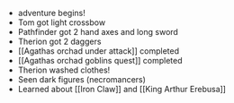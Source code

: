 - adventure begins!
- Tom got light crossbow
- Pathfinder got 2 hand axes and long sword
- Therion got 2 daggers
- [[Agathas orchad under attack]] completed
- [[Agathas orchad goblins quest]] completed
- Therion washed clothes!
- Seen dark figures (necromancers)
- Learned about [[Iron Claw]] and [[King Arthur Erebusa]]